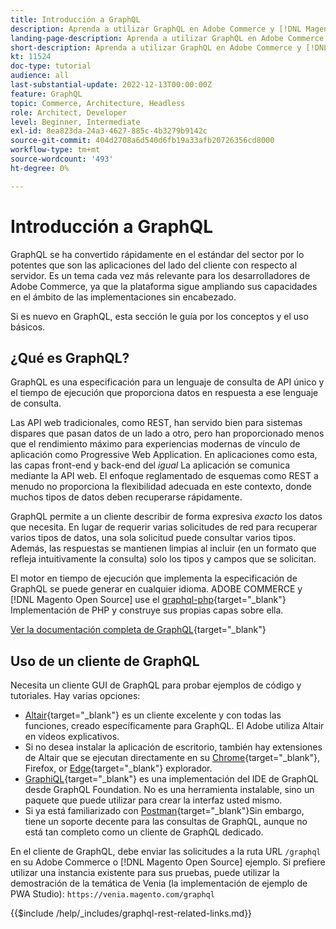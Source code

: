 ```yaml
---
title: Introducción a GraphQL
description: Aprenda a utilizar GraphQL en Adobe Commerce y [!DNL Magento Open Source]. Utilice llamadas de GET y POST de GraphQL para Adobe Commerce y [!DNL Magento Open Source].
landing-page-description: Aprenda a utilizar GraphQL en Adobe Commerce y [!DNL Magento Open Source]. Utilice llamadas de GET y POST de GraphQL para Adobe Commerce y [!DNL Magento Open Source].
short-description: Aprenda a utilizar GraphQL en Adobe Commerce y [!DNL Magento Open Source]. Utilice llamadas de GET y POST de GraphQL para Adobe Commerce y [!DNL Magento Open Source].
kt: 11524
doc-type: tutorial
audience: all
last-substantial-update: 2022-12-13T00:00:00Z
feature: GraphQL
topic: Commerce, Architecture, Headless
role: Architect, Developer
level: Beginner, Intermediate
exl-id: 8ea823da-24a3-4627-885c-4b3279b9142c
source-git-commit: 404d2708a6d540d6fb19a33afb20726356cd8000
workflow-type: tm+mt
source-wordcount: '493'
ht-degree: 0%

---
```


# Introducción a GraphQL

GraphQL se ha convertido rápidamente en el estándar del sector por lo potentes que son las aplicaciones del lado del cliente con respecto al servidor. Es un tema cada vez más relevante para los desarrolladores de Adobe Commerce, ya que la plataforma sigue ampliando sus capacidades en el ámbito de las implementaciones sin encabezado.

Si es nuevo en GraphQL, esta sección le guía por los conceptos y el uso básicos.

## ¿Qué es GraphQL?

GraphQL es una especificación para un lenguaje de consulta de API único y el tiempo de ejecución que proporciona datos en respuesta a ese lenguaje de consulta.

Las API web tradicionales, como REST, han servido bien para sistemas dispares que pasan datos de un lado a otro, pero han proporcionado menos que el rendimiento máximo para experiencias modernas de vínculo de aplicación como Progressive Web Application. En aplicaciones como esta, las capas front-end y back-end del _igual_ La aplicación se comunica mediante la API web. El enfoque reglamentado de esquemas como REST a menudo no proporciona la flexibilidad adecuada en este contexto, donde muchos tipos de datos deben recuperarse rápidamente.

GraphQL permite a un cliente describir de forma expresiva _exacto_ los datos que necesita. En lugar de requerir varias solicitudes de red para recuperar varios tipos de datos, una sola solicitud puede consultar varios tipos. Además, las respuestas se mantienen limpias al incluir (en un formato que refleja intuitivamente la consulta) solo los tipos y campos que se solicitan.

El motor en tiempo de ejecución que implementa la especificación de GraphQL se puede generar en cualquier idioma. ADOBE COMMERCE y [!DNL Magento Open Source] use el
[graphql-php](https://webonyx.github.io/graphql-php/){target="_blank"} Implementación de PHP y construye sus propias capas sobre ella.

[Ver la documentación completa de GraphQL](https://graphql.org/learn){target="_blank"}

## Uso de un cliente de GraphQL

Necesita un cliente GUI de GraphQL para probar ejemplos de código y tutoriales. Hay varias opciones:

* [Altair](https://altairgraphql.dev/){target="_blank"} es un cliente excelente y con todas las funciones, creado específicamente para GraphQL. El Adobe utiliza Altair en vídeos explicativos.
* Si no desea instalar la aplicación de escritorio, también hay extensiones de Altair que se ejecutan directamente en su
  [Chrome](https://chrome.google.com/webstore/detail/altair-graphql-client/flnheeellpciglgpaodhkhmapeljopja){target="_blank"}, Firefox, or [Edge](https://microsoftedge.microsoft.com/addons/detail/altair-graphql-client/kpggioiimijgcalmnfnalgglgooonopa){target="_blank"} explorador.
* [GraphiQL](https://github.com/graphql/graphiql/tree/main/packages/graphiql){target="_blank"} es una implementación del IDE de GraphQL desde GraphQL Foundation. No es una herramienta instalable, sino un paquete que puede utilizar para crear la interfaz usted mismo.
* Si ya está familiarizado con [Postman](https://www.postman.com/){target="_blank"}Sin embargo, tiene un soporte decente para las consultas de GraphQL, aunque no está tan completo como un cliente de GraphQL dedicado.

En el cliente de GraphQL, debe enviar las solicitudes a la ruta URL `/graphql` en su Adobe Commerce o [!DNL Magento Open Source] ejemplo. Si prefiere utilizar una instancia existente para sus pruebas, puede utilizar la demostración de la temática de Venia (la implementación de ejemplo de PWA Studio): `https://venia.magento.com/graphql`

{{$include /help/_includes/graphql-rest-related-links.md}}

